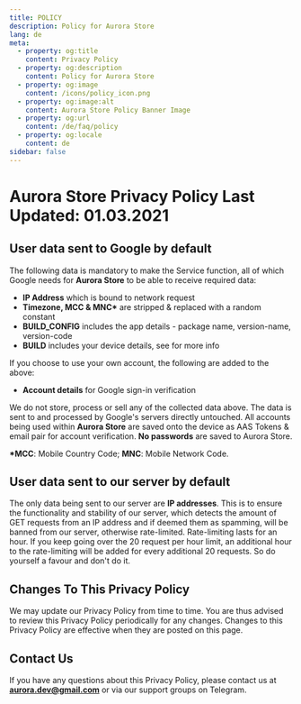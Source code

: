 ```yaml
---
title: POLICY
description: Policy for Aurora Store
lang: de
meta:
  - property: og:title
    content: Privacy Policy
  - property: og:description
    content: Policy for Aurora Store
  - property: og:image
    content: /icons/policy_icon.png
  - property: og:image:alt
    content: Aurora Store Policy Banner Image
  - property: og:url
    content: /de/faq/policy
  - property: og:locale
    content: de
sidebar: false
---
```


# Aurora Store Privacy Policy Last Updated: **01.03.2021**

## User data sent to Google by default

The following data is mandatory to make the Service function, all of which Google needs for **Aurora Store** to be able to receive required data:

-   **IP Address** which is bound to network request
-   **Timezone, MCC & MNC\*** are stripped & replaced with a random constant
-   **BUILD_CONFIG** includes the app details - package name, version-name, version-code
-   **BUILD** includes your device details, see for more info

If you choose to use your own account, the following are added to the above:

-   **Account details** for Google sign-in verification

We do not store, process or sell any of the collected data above. The data is sent to and processed by Google's servers directly untouched. All accounts being used within **Aurora Store** are saved onto the device as AAS Tokens & email pair for account verification. **No passwords** are saved to Aurora Store.

**\*MCC**: Mobile Country Code; **MNC**: Mobile Network Code.

## User data sent to our server by default

The only data being sent to our server are **IP addresses**. This is to ensure the functionality and stability of our server, which detects the amount of GET requests from an IP address and if deemed them as spamming, will be banned from our server, otherwise rate-limited. Rate-limiting lasts for an hour. If you keep going over the 20 request per hour limit, an additional hour to the rate-limiting will be added for every additional 20 requests. So do yourself a favour and don't do it.

## Changes To This Privacy Policy

We may update our Privacy Policy from time to time. You are thus advised to review this Privacy Policy periodically for any changes. Changes to this Privacy Policy are effective when they are posted on this page.

## Contact Us

If you have any questions about this Privacy Policy, please contact us at **aurora.dev@gmail.com** or via our support groups on Telegram.
